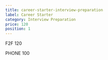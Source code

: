 ```yaml
---
title: career-starter-interview-preparation
label: Career Starter
category: Interview Preparation
price: 120
position: 1
---
```

F2F 120 

PHONE 100

